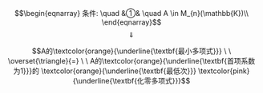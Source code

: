 $$\begin{eqnarray}
条件: \quad
&①& \quad A \in M_{n}(\mathbb{K})\\
\end{eqnarray}$$
$$\quad \Downarrow \quad $$

$$A的\textcolor{orange}{\underline{\textbf{最小多项式}}}  \ \  \overset{\triangle}{=} \ \ A的\textcolor{orange}{\underline{\textbf{首项系数为1}}}的 \textcolor{orange}{\underline{\textbf{最低次}}} \textcolor{pink}{\underline{\textbf{化零多项式}}}$$